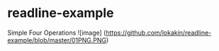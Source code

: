 # readline-example
Simple Four Operations
![image] (https://github.com/lokakin/readline-example/blob/master/01PNG.PNG)
